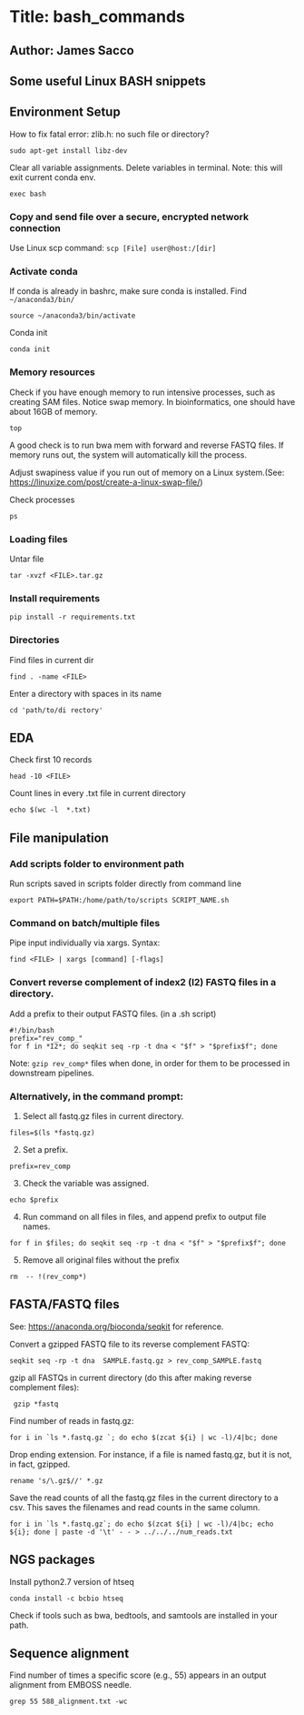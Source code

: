 # Title: bash_commands
## Author: James Sacco

## Some useful Linux BASH snippets

## Environment Setup
   
   How to fix fatal error: zlib.h: no such file or directory?
  
  `sudo apt-get install libz-dev`
  
   Clear all variable assignments. Delete variables in terminal. Note: this will exit current conda env.
   
   `exec bash`

### Copy and send file over a secure, encrypted network connection

  Use Linux scp command:
  `scp [File] user@host:/[dir]`

### Activate conda

  If conda is already in bashrc, make sure conda is installed. Find `~/anaconda3/bin/`
  
   `source ~/anaconda3/bin/activate`
   
  Conda init
  
   `conda init`
   

### Memory resources

  Check if you have enough memory to run intensive processes, such as creating SAM files. Notice swap memory. In bioinformatics, one should have about 16GB of memory.
  
  `top`
  
  A good check is to run bwa mem with forward and reverse FASTQ files. If memory runs out, the system will automatically kill the process. 
  
  Adjust swapiness value if you run out of memory on a Linux system.(See: https://linuxize.com/post/create-a-linux-swap-file/)
  
  Check processes
  
  `ps`

### Loading files

  Untar file
  
  `tar -xvzf <FILE>.tar.gz`

### Install requirements

  `pip install -r requirements.txt`

### Directories

  Find files in current dir
  
  `find . -name <FILE>`
  
  Enter a directory with spaces in its name
  
  `cd 'path/to/di rectory'`

## EDA

  Check first 10 records
  
  `head -10 <FILE>`
  
  Count lines in every .txt file in current directory
  
  `echo $(wc -l  *.txt) `

## File manipulation

### Add scripts folder to environment path

  Run scripts saved in scripts folder directly from command line
  
  `export PATH=$PATH:/home/path/to/scripts
  SCRIPT_NAME.sh`

### Command on batch/multiple files

  Pipe input individually via xargs. Syntax: 
  
  `find <FILE> | xargs [command] [-flags]`
  
  ### Convert reverse complement of index2 (I2) FASTQ files in a directory.
  Add a prefix to their output FASTQ files.
  (in a .sh script)
  
  ```
  #!/bin/bash
  prefix="rev_comp_"
  for f in *I2*; do seqkit seq -rp -t dna < "$f" > "$prefix$f"; done
  ```
  
  Note: `gzip rev_comp*` files when done, in order for them to be processed in downstream pipelines.
  
  ### Alternatively, in the command prompt:
  
  1. Select all fastq.gz files in current directory.
  
  `files=$(ls *fastq.gz)`
  
  2. Set a prefix.

  `prefix=rev_comp`
  
  3. Check the variable was assigned.

  `echo $prefix`
  
  4. Run command on all files in files, and append prefix to output file names.

  `for f in $files; do seqkit seq -rp -t dna < "$f" > "$prefix$f"; done`
  
  5. Remove all original files without the prefix
  
  `rm  -- !(rev_comp*)`
  
## FASTA/FASTQ files

  See: https://anaconda.org/bioconda/seqkit for reference.
  
  Convert a gzipped FASTQ file to its reverse complement FASTQ:
  
  `
  seqkit seq -rp -t dna  SAMPLE.fastq.gz > rev_comp_SAMPLE.fastq  
  `
  
  gzip all FASTQs in current directory (do this after making reverse complement files):
  
  ` 
  gzip *fastq
  `
  
  Find number of reads in fastq.gz:
  
  ```
  for i in `ls *.fastq.gz `; do echo $(zcat ${i} | wc -l)/4|bc; done
  ```
  
  Drop ending extension. For instance, if a file is named fastq.gz, but it is not, in fact, gzipped.
  
  `rename 's/\.gz$//' *.gz`

  Save the read counts of all the fastq.gz files in the current directory to a csv. This saves the filenames and read counts in the same column. 
  
  ```for i in `ls *.fastq.gz`; do echo $(zcat ${i} | wc -l)/4|bc; echo ${i}; done | paste -d '\t' - - > ../../../num_reads.txt```

 ## NGS packages
 
  Install python2.7 version of htseq
  
  `conda install -c bcbio htseq`
  
  Check if tools such as bwa, bedtools, and samtools are installed in your path.
 
## Sequence alignment

   Find number of times a specific score (e.g., 55) appears in an output alignment from EMBOSS needle.
   
   `grep 55 588_alignment.txt -wc`
